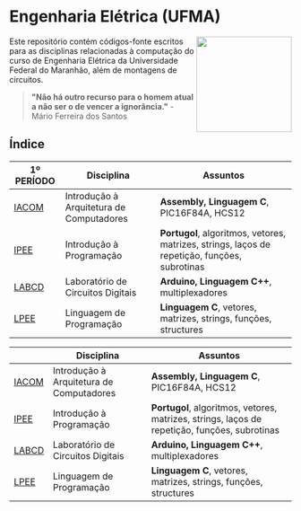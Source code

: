 # Engenharia Elétrica (UFMA)

<img
src="https://portalpadrao.ufma.br/site/institucional/superintendencias/sce/manual-da-marca/png-logo-ufma-colorido.png/@@images/image.png"
width="170" align="right">
</a>

Este repositório contém códigos-fonte escritos para as disciplinas relacionadas à computação do curso de Engenharia Elétrica da Universidade Federal do Maranhão, além de montagens de circuitos.

> **"Não há outro recurso para o homem atual a não ser o de vencer a ignorância."** - Mário Ferreira dos Santos

## Índice

| 1º PERÍODO | Disciplina  | Assuntos       |
| ------ | ----------- | ---------------|
| [IACOM] | Introdução à Arquitetura de Computadores | **Assembly, Linguagem C**, PIC16F84A, HCS12 |
| [IPEE] | Introdução à Programação | **Portugol**, algoritmos, vetores, matrizes, strings, laços de repetição, funções, subrotinas
| [LABCD] | Laboratório de Circuitos Digitais | **Arduino, Linguagem C++**, multiplexadores
| [LPEE] | Linguagem de Programação | **Linguagem C**, vetores, matrizes, strings, funções, structures

|        | Disciplina  | Assuntos       |
| ------ | ----------- | ---------------|
| [IACOM] | Introdução à Arquitetura de Computadores | **Assembly, Linguagem C**, PIC16F84A, HCS12 |
| [IPEE] | Introdução à Programação | **Portugol**, algoritmos, vetores, matrizes, strings, laços de repetição, funções, subrotinas
| [LABCD] | Laboratório de Circuitos Digitais | **Arduino, Linguagem C++**, multiplexadores
| [LPEE] | Linguagem de Programação | **Linguagem C**, vetores, matrizes, strings, funções, structures




[IACOM]: https://github.com/thearthurlima/EngenhariaEletrica/tree/main/IACOM
[IPEE]: https://github.com/thearthurlima/EngenhariaEletrica/tree/main/IPEE
[LABCD]: https://github.com/thearthurlima/EngenhariaEletrica/tree/main/LABCD
[LPEE]: https://github.com/thearthurlima/EngenhariaEletrica/tree/main/LPEE
